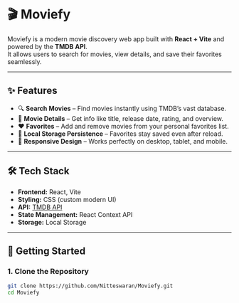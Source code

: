# 🎬 Moviefy

Moviefy is a modern movie discovery web app built with **React + Vite** and powered by the **TMDB API**.  
It allows users to search for movies, view details, and save their favorites seamlessly.

---

## ✨ Features
- 🔍 **Search Movies** – Find movies instantly using TMDB’s vast database.  
- 🎥 **Movie Details** – Get info like title, release date, rating, and overview.  
- ❤️ **Favorites** – Add and remove movies from your personal favorites list.  
- 💾 **Local Storage Persistence** – Favorites stay saved even after reload.  
- 📱 **Responsive Design** – Works perfectly on desktop, tablet, and mobile.  

---

## 🛠️ Tech Stack
- **Frontend:** React, Vite  
- **Styling:** CSS (custom modern UI)  
- **API:** [TMDB API](https://www.themoviedb.org/documentation/api)  
- **State Management:** React Context API  
- **Storage:** Local Storage  

---

## 🚀 Getting Started

### 1. Clone the Repository
```bash
git clone https://github.com/Nitteswaran/Moviefy.git
cd Moviefy


